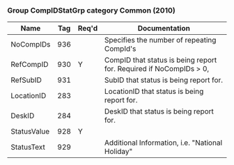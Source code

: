 ### Group CompIDStatGrp category Common (2010)

| Name        | Tag | Req'd | Documentation                                                      |
|-------------|-----|----------|--------------------------------------------------------------------|
| NoCompIDs   | 936 |       | Specifies the number of repeating CompId's                         |
| RefCompID   | 930 |   Y   | CompID that status is being report for. Required if NoCompIDs > 0, |
| RefSubID    | 931 |       | SubID that status is being report for.                             |
| LocationID  | 283 |       | LocationID that status is being report for.                        |
| DeskID      | 284 |       | DeskID that status is being report for.                            |
| StatusValue | 928 |   Y   |                                                                    |
| StatusText  | 929 |       | Additional Information, i.e. "National Holiday"                    |

